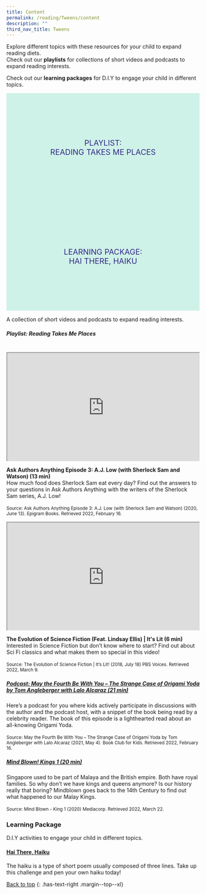 ```yaml
---
title: Content
permalink: /reading/Tweens/content
description: ""
third_nav_title: Tweens
---
```

<style type="text/css">
/* Links */
.content a { color: #322987; }
.content a:focus,
.content a:hover { color: #28216c; }

/* Button Outline */
.bp-button { padding-left: 1.5rem; padding-right: 1.5rem; }
.bp-button.is-primary-outline { border: 1px solid #322987; color: #322987; background-color: transparent; text-decoration: none; }
.bp-button.is-primary-outline:focus,
.bp-button.is-primary-outline:hover { border: 1px solid #322987; color: #cff2e8; background-color: #322987; text-decoration: none; }

/* Responsive Iframe */
.responsive-iframe { position: absolute; top: 0; left: 0; bottom: 0; right: 0; width: 100%; height: 100%; }
.responsive-iframe-container { position: relative; overflow: hidden; width: 100%; }
.responsive-iframe-container.ratio-16by9 { padding-top: 56.25%; }
.responsive-iframe-container.ratio-4by3 { padding-top: 75%; }
.responsive-iframe-container.ratio-3by2 { padding-top: 66.66%; }
.responsive-iframe-container.ratio-1by1 { padding-top: 100%; }
	
/* Click Box */
.clickbox { display: block; position: relative; width: 100%; padding-bottom: 56.25%; background-color: transparent; }
.clickbox span { padding: .5rem; }
.clickbox a { position: absolute; display: flex; width: 100%; height: 100%; align-items: center; justify-content: center; font-size: 1.25rem; text-align: center; text-decoration: none; text-transform: uppercase; }
.clickbox a:focus,
.clickbox a:hover { text-decoration: none; }

/* Indigo Sky */
.clickbox.is-indigo-sky { background-color: #cff2e8; color: #322987; }
.clickbox.is-indigo-sky a { color: #322987; }
.clickbox.is-indigo-sky a:focus,
.clickbox.is-indigo-sky a:hover { background-color: #322987; color: #cff2e8; }

</style>


Explore different topics with these resources for your child to expand reading diets.  
Check out our **playlists** for collections of short videos and podcasts to expand reading interests.

Check out our **learning packages** for D.I.Y to engage your child in different topics.

<div class="row is-multiline">
  <div class="col is-one-third">
    <div class="clickbox is-indigo-sky">
      <a href="#reading-takes-me-places">
        <span>Playlist:<br>Reading Takes Me Places</span>
      </a>
    </div>
  </div>
  <div class="col is-one-third">
    <div class="clickbox is-indigo-sky">
      <a href="#lp-hai-there-haiku">
        <span>Learning Package:<br> Hai There, Haiku</span>
      </a>
    </div>
  </div>
	</div>
	
A collection of short videos and podcasts to expand reading interests.

<h5 id="reading-takes-me-places" class="margin--bottom--lg"><b>Playlist: Reading Takes Me Places</b></h5>

<br>


<div class="row is-multiline margin--bottom--lg">
  <div class="col is-two-fifths">
    <div class="responsive-iframe-container ratio-16by9">
     <iframe src="https://www.youtube.com/embed/1UFWg3RITII" class="responsive-iframe"></iframe>
    </div>
  </div>
  <div class="col is-three-fifths">
  <p><b> Ask Authors Anything Episode 3: A.J. Low (with Sherlock Sam and Watson) (13 min) </b><br>
    How much food does Sherlock Sam eat every day? Find out the answers to your questions in Ask Authors Anything with the writers of the Sherlock Sam series, A.J. Low!
<br><br>
<small>Source: Ask Authors Anything Episode 3: A.J. Low (with Sherlock Sam and Watson) (2020, June 13). Epigram Books. Retrieved 2022, February 16.</small></p>
  </div>
</div>

<div class="row is-multiline margin--bottom--lg">
  <div class="col is-two-fifths">
    <div class="responsive-iframe-container ratio-16by9">
     <iframe src="https://www.youtube.com/embed/T4j5tGNms14" class="responsive-iframe"></iframe>
    </div>
  </div>
  <div class="col is-three-fifths">
  <p><b> The Evolution of Science Fiction (Feat. Lindsay Ellis) | It's Lit (6 min) </b><br>
Interested in Science Fiction but don’t know where to start? Find out about Sci Fi classics and what makes them so special in this video! <br><br>
<small>Source: The Evolution of Science Fiction | It’s Lit! (2018, July 18) PBS Voices. Retrieved 2022, March 9.</small></p>
  </div>
</div>

<h5><a href="https://www.bookclubforkids.org/new-blog/2015/12/15/episode-13-the-strange-case-of-origami-yoda-b225k" target="_blank">Podcast: May the Fourth Be With You – The Strange Case of Origami Yoda by Tom Angleberger with Lalo Alcaraz (21 min) </a></h5>

<p>Here’s a podcast for you where kids actively participate in discussions with the author and the podcast host, with a snippet of the book being read by a celebrity reader. The book of this episode is a lighthearted read about an all-knowing Origami Yoda.<br><br>
<small>Source: May the Fourth Be With You – The Strange Case of Origami Yoda by Tom Angleberger with Lalo Alcaraz (2021, May 4). Book Club for Kids. Retrieved 2022, February 16.</small></p>

<h5><a href=”https://www.mewatch.sg/watch/Mind-Blown-E10-King-1-248336" target="_blank">Mind Blown! Kings 1 (20 min) </a></h5>

<p>Singapore used to be part of Malaya and the British empire. Both have royal families. So why don’t we have kings and queens anymore? Is our history really that boring? Mindblown goes back to the 14th Century to find out what happened to our Malay Kings.<br><br>
<small> Source: Mind Blown - King 1 (2020) Mediacorp. Retrieved 2022, March 22.</small></p>

<h3><b>Learning Package</b></h3>
	
D.I.Y activities to engage your child in different topics.	

<h4 id="lp-hai-there-haiku"><a href="/files/Reading_Tweens_Hai-There-Haiku.pdf" target="_blank"><b> Hai There, Haiku </b></a></h4>
<p>The haiku is a type of short poem usually composed of three lines. Take up this challenge and pen your own haiku today!</p>

[Back to top](#main-content)
{: .has-text-right .margin--top--xl}